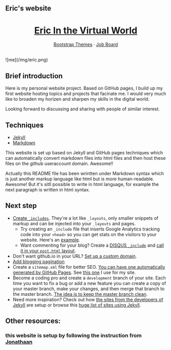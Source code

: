 ## Eric's website
<p align="center">
   <h1 align="center"> <a href="https://trencyclopedia.github.io/"><strong>Eric In the Virtual World</strong></a></h1> 
   
   <p align="center">
   <a href="https://themes.getbootstrap.com/">Bootstrap Themes</a>
   &middot;
   <a href="https://jobs.getbootstrap.com/">Job Board</a>
   <br>
   </p>
</p>

<br>
![me](/img/eric.png)
<br>

## Brief introduction
Here is my personal website project. Based on GitHub pages, I build up my first website hosting topics and projects that facinate me. I would very much like to broaden my horizen and sharpen my skills in the digital world. 

Looking forward to discussing and sharing with people of similar interest.

## Techniques
- [Jekyll](https://jekyllrb.com/)
- [Markdown](https://daringfireball.net/projects/markdown/)

This website is set up based on Jekyll and GitHub pages techniques which can automatically convert markdown files into html files and then host these files on the github useraccount domain. Awesome!!

Actually this README file has been wrintten under Markdown syntax which is just another markup language like html but is more human-readable. Awesome! But it's sitll possible to write in html language, for example the next paragraph is written in html syntax.

## Next step
<ul>
	<li><a href="http://yeswejekyll.com/#_includes">Create <code>_includes</code></a>. They're a lot like <code>_layouts</code>, only smaller snippets of markup and can be injected into your <code>_layouts</code> and pages.
		<ul><li>Try creating an <code>_include</code> file that inserts Google Analytics tracking code into your <code>&lt;head&gt;</code> so you can get stats on the visitors to your website. Here's an <a href="https://github.com/jmcglone/jmcglone.github.io/blob/master/_includes/analytics.html">example</a>.</li>
			<li>Want commenting for your blog? Create a <a href="https://github.com/jmcglone/jmcglone.github.io/blob/master/_includes/disqus.html">DISQUS <code>_include</code></a> and <a href="https://github.com/jmcglone/jmcglone.github.io/blob/master/_layouts/post.html">call it in your <code>post.html</code> layout</a>.</li></ul></li>
	<li>Don't want github.io in your URL? <a href="https://help.github.com/articles/setting-up-a-custom-domain-with-github-pages">Set up a custom domain</a>.</li>
	<li><a href="http://jekyllrb.com/docs/pagination/">Add blogging pagination</a></li>
	<li>Create a <code>sitemap.xml</code> file for better SEO. <a href="https://help.github.com/articles/sitemaps-for-github-pages">You can have one automatically generated by GitHub Pages</a>. See <a href="https://github.com/jmcglone/jmcglone.github.io/blob/master/sitemap.xml">this one</a> I use for my site.</li>
	<li>Become a coding pro and create a <code>development</code> branch of your site. Each time you want to fix a bug or add a new feature you can create a copy of your master branch, make your changes, and then merge that branch to the master branch. <a href="https://help.github.com/articles/branching-out">The idea is to keep the master branch clean</a>.</li>
	<li>Need more inspiration? Check out how <a href="http://jekyllrb.com/docs/sites/">the sites from the developers of Jekyll</a> are setup or browse this <a href="https://github.com/jekyll/jekyll/wiki/Sites">huge list of sites using Jekyll</a>.</li>
</ul>


## Other resources:
### this website is setup by following the instruction from [Jonathaan](http://jmcglone.com/guides/github-pages/)
